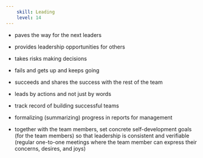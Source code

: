 ```yaml
---
    skill: Leading
    level: 14
---
```

- paves the way for the next leaders
- provides leadership opportunities for others
- takes risks making decisions
- fails and gets up and keeps going
- succeeds and shares the success with the rest of the team
- leads by actions and not just by words

- track record of building successful teams
- formalizing (summarizing) progress in reports for management
- together with the team members, set concrete self-development goals (for the team members) so that leadership is consistent and verifiable (regular one-to-one meetings where the team member can express their concerns, desires, and joys)
